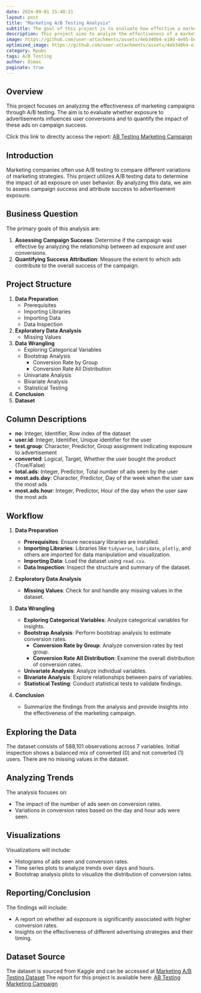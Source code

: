 ```yaml
---
date: 2024-09-01 15:40:21
layout: post
title: "Marketing A/B Testing Analysis"
subtitle: The goal of this project is to evaluate how effective a marketing campaign is by examining user conversions and measuring the impact of ad exposure. Our analysis will focus on quantifying the role of advertisements in the overall success of the campaign
description: This project aims to analyze the effectiveness of a marketing campaign by assessing user conversions and determining the impact of ad exposure. By evaluating the data, we seek to quantify the contribution of advertisements to the campaign's success
image: https://github.com/user-attachments/assets/4eb340b4-e10d-4e05-beea-08a9a6ef5a58
optimized_image: https://github.com/user-attachments/assets/4eb340b4-e10d-4e05-beea-08a9a6ef5a58
category: Rpubs
tags: A/B Testing
author: Dimas
paginate: true
---
```


## Overview
This project focuses on analyzing the effectiveness of marketing campaigns through A/B testing. The aim is to evaluate whether exposure to advertisements influences user conversions and to quantify the impact of these ads on campaign success.

Click this link to directly access the report: [AB Testing Marketing Campaign](https://rpubs.com/senddimas/1215371)


## Introduction
Marketing companies often use A/B testing to compare different variations of marketing strategies. This project utilizes A/B testing data to determine the impact of ad exposure on user behavior. By analyzing this data, we aim to assess campaign success and attribute success to advertisement exposure.

## Business Question
The primary goals of this analysis are:
1. **Assessing Campaign Success**: Determine if the campaign was effective by analyzing the relationship between ad exposure and user conversions.
2. **Quantifying Success Attribution**: Measure the extent to which ads contribute to the overall success of the campaign.

## Project Structure
1. **Data Preparation**
   - Prerequisites
   - Importing Libraries
   - Importing Data
   - Data Inspection
2. **Exploratory Data Analysis**
   - Missing Values
3. **Data Wrangling**
   - Exploring Categorical Variables
   - Bootstrap Analysis
     - Conversion Rate by Group
     - Conversion Rate All Distribution
   - Univariate Analysis
   - Bivariate Analysis
   - Statistical Testing
4. **Conclusion**
5. **Dataset**

## Column Descriptions
- **no**: Integer, Identifier, Row index of the dataset
- **user.id**: Integer, Identifier, Unique identifier for the user
- **test.group**: Character, Predictor, Group assignment indicating exposure to advertisement
- **converted**: Logical, Target, Whether the user bought the product (True/False)
- **total.ads**: Integer, Predictor, Total number of ads seen by the user
- **most.ads.day**: Character, Predictor, Day of the week when the user saw the most ads
- **most.ads.hour**: Integer, Predictor, Hour of the day when the user saw the most ads

## Workflow

1. **Data Preparation**
   - **Prerequisites**: Ensure necessary libraries are installed.
   - **Importing Libraries**: Libraries like `tidyverse`, `lubridate`, `plotly`, and others are imported for data manipulation and visualization.
   - **Importing Data**: Load the dataset using `read.csv`.
   - **Data Inspection**: Inspect the structure and summary of the dataset.

2. **Exploratory Data Analysis**
   - **Missing Values**: Check for and handle any missing values in the dataset.

3. **Data Wrangling**
   - **Exploring Categorical Variables**: Analyze categorical variables for insights.
   - **Bootstrap Analysis**: Perform bootstrap analysis to estimate conversion rates.
     - **Conversion Rate by Group**: Analyze conversion rates by test group.
     - **Conversion Rate All Distribution**: Examine the overall distribution of conversion rates.
   - **Univariate Analysis**: Analyze individual variables.
   - **Bivariate Analysis**: Explore relationships between pairs of variables.
   - **Statistical Testing**: Conduct statistical tests to validate findings.

4. **Conclusion**
   - Summarize the findings from the analysis and provide insights into the effectiveness of the marketing campaign.

## Exploring the Data
The dataset consists of 588,101 observations across 7 variables. Initial inspection shows a balanced mix of converted (0) and not converted (1) users. There are no missing values in the dataset.

## Analyzing Trends
The analysis focuses on:
- The impact of the number of ads seen on conversion rates.
- Variations in conversion rates based on the day and hour ads were seen.

## Visualizations
Visualizations will include:
- Histograms of ads seen and conversion rates.
- Time series plots to analyze trends over days and hours.
- Bootstrap analysis plots to visualize the distribution of conversion rates.

## Reporting/Conclusion
The findings will include:
- A report on whether ad exposure is significantly associated with higher conversion rates.
- Insights on the effectiveness of different advertising strategies and their timing.

## Dataset Source
The dataset is sourced from Kaggle and can be accessed at [Marketing A/B Testing Dataset](https://www.kaggle.com/datasets/faviovaz/marketing-ab-testing/data)
The report for this project is available here: [AB Testing Marketing Campaign](https://rpubs.com/senddimas/1215371)
